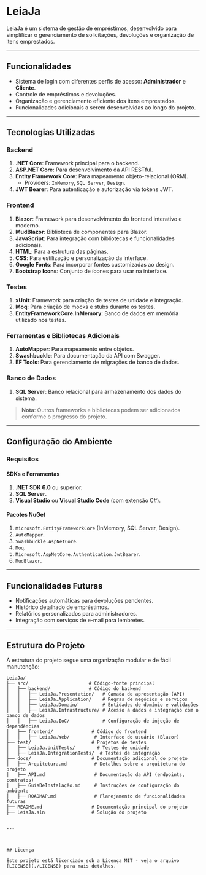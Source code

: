 # LeiaJa

LeiaJa é um sistema de gestão de empréstimos, desenvolvido para simplificar o gerenciamento de solicitações, devoluções e organização de itens emprestados.

---

## Funcionalidades

- Sistema de login com diferentes perfis de acesso: **Administrador** e **Cliente**.
- Controle de empréstimos e devoluções.
- Organização e gerenciamento eficiente dos itens emprestados.
- Funcionalidades adicionais a serem desenvolvidas ao longo do projeto.

---

## Tecnologias Utilizadas

### Backend
1. **.NET Core**: Framework principal para o backend.
2. **ASP.NET Core**: Para desenvolvimento da API RESTful.
3. **Entity Framework Core**: Para mapeamento objeto-relacional (ORM).
   - Providers: `InMemory`, `SQL Server`, `Design`.
4. **JWT Bearer**: Para autenticação e autorização via tokens JWT.

### Frontend
1. **Blazor**: Framework para desenvolvimento do frontend interativo e moderno.
2. **MudBlazor**: Biblioteca de componentes para Blazor.
3. **JavaScript**: Para integração com bibliotecas e funcionalidades adicionais.
4. **HTML**: Para a estrutura das páginas.
5. **CSS**: Para estilização e personalização da interface.
6. **Google Fonts**: Para incorporar fontes customizadas ao design.
7. **Bootstrap Icons**: Conjunto de ícones para usar na interface.

### Testes
1. **xUnit**: Framework para criação de testes de unidade e integração.
2. **Moq**: Para criação de mocks e stubs durante os testes.
3. **EntityFrameworkCore.InMemory**: Banco de dados em memória utilizado nos testes.

### Ferramentas e Bibliotecas Adicionais
1. **AutoMapper**: Para mapeamento entre objetos.
2. **Swashbuckle**: Para documentação da API com Swagger.
3. **EF Tools**: Para gerenciamento de migrações de banco de dados.

### Banco de Dados
1. **SQL Server**: Banco relacional para armazenamento dos dados do sistema.

> **Nota**: Outros frameworks e bibliotecas podem ser adicionados conforme o progresso do projeto.

---

## Configuração do Ambiente

### Requisitos

#### SDKs e Ferramentas
1. **.NET SDK 6.0** ou superior.
2. **SQL Server**.
3. **Visual Studio** ou **Visual Studio Code** (com extensão C#).

#### Pacotes NuGet
1. `Microsoft.EntityFrameworkCore` (InMemory, SQL Server, Design).
2. `AutoMapper`.
3. `Swashbuckle.AspNetCore`.
4. `Moq`.
5. `Microsoft.AspNetCore.Authentication.JwtBearer`.
6. `MudBlazor`.

---

## Funcionalidades Futuras

- Notificações automáticas para devoluções pendentes.
- Histórico detalhado de empréstimos.
- Relatórios personalizados para administradores.
- Integração com serviços de e-mail para lembretes.

---

## Estrutura do Projeto

A estrutura do projeto segue uma organização modular e de fácil manutenção:

```plaintext
LeiaJa/
├── src/                      # Código-fonte principal
│   ├── backend/              # Código do backend
│   │   ├── LeiaJa.Presentation/   # Camada de apresentação (API)
│   │   ├── LeiaJa.Application/    # Regras de negócios e serviços
│   │   ├── LeiaJa.Domain/         # Entidades de domínio e validações
│   │   ├── LeiaJa.Infrastructure/ # Acesso a dados e integração com o banco de dados
│   │   ├── LeiaJa.IoC/            # Configuração de injeção de dependências
│   ├── frontend/              # Código do frontend
│   │   ├── LeiaJa.Web/         # Interface do usuário (Blazor)
├── test/                      # Projetos de testes
│   ├── LeiaJa.UnitTests/        # Testes de unidade
│   ├── LeiaJa.IntegrationTests/  # Testes de integração
├── docs/                      # Documentação adicional do projeto
│   ├── Arquitetura.md          # Detalhes sobre a arquitetura do projeto
│   ├── API.md                  # Documentação da API (endpoints, contratos)
│   ├── GuiaDeInstalação.md     # Instruções de configuração do ambiente
│   ├── ROADMAP.md              # Planejamento de funcionalidades futuras
├── README.md                  # Documentação principal do projeto
├── LeiaJa.sln                 # Solução do projeto


---



## Licença

Este projeto está licenciado sob a Licença MIT - veja o arquivo [LICENSE](./LICENSE) para mais detalhes.
